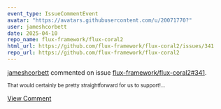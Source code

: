 ```yaml
---
event_type: IssueCommentEvent
avatar: "https://avatars.githubusercontent.com/u/20071770?"
user: jameshcorbett
date: 2025-04-10
repo_name: flux-framework/flux-coral2
html_url: https://github.com/flux-framework/flux-coral2/issues/341
repo_url: https://github.com/flux-framework/flux-coral2
---
```


<a href='https://github.com/jameshcorbett' target='_blank'>jameshcorbett</a> commented on issue <a href='https://github.com/flux-framework/flux-coral2/issues/341' target='_blank'>flux-framework/flux-coral2#341</a>.

<small>That would certainly be pretty straightforward for us to support!...</small>

<a href='https://github.com/flux-framework/flux-coral2/issues/341' target='_blank'>View Comment</a>